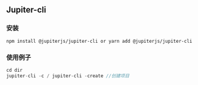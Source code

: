 ## Jupiter-cli

### 安装
`npm install @jupiterjs/jupiter-cli or yarn add @jupiterjs/jupiter-cli`

### 使用例子
```js
cd dir
jupiter-cli -c / jupiter-cli -create //创建项目

```